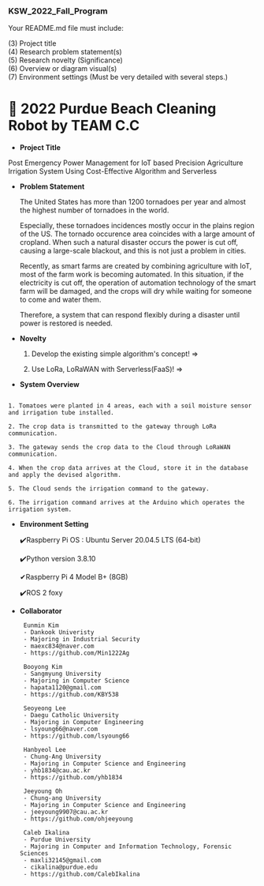 ### KSW_2022_Fall_Program

Your README.md file must include:

(3) Project title  
(4) Research problem statement(s)  
(5) Research novelty (Significance)  
(6) Overview or diagram visual(s)  
(7) Environment settings (Must be very detailed with several steps.) 


# 🤖 2022 Purdue Beach Cleaning Robot by TEAM C.C

+ **Project Title**

Post Emergency Power Management for IoT based Precision Agriculture Irrigation System
Using Cost-Effective Algorithm and Serverless        

+ **Problem Statement**
    
    The United States has more than 1200 tornadoes per year and almost the highest number of tornadoes in the world. 
    
    Especially, these tornadoes incidences mostly occur in the plains region of the US.
    The tornado occurence area coincides with a large amount of cropland. When such a natural disaster occurs
    the power is cut off, causing a large-scale blackout, and this is not just a problem in cities. 
    
    Recently, as smart farms are created by combining agriculture with IoT, most of the farm work is becoming automated.
    In this situation, if the electricity is cut off, the operation of automation technology of the smart farm will be damaged,
    and the crops will dry while waiting for someone to come and water them.
    
    Therefore, a system that can respond flexibly during a disaster until power is restored is needed. 


+ **Novelty**

    1. Develop the existing simple algorithm's concept!
       => 
      
    2. Use LoRa, LoRaWAN with Serverless(FaaS)!
       => 


+ **System Overview**
 <p align="center">
   <img src="" alt=""/>
</p>
    
    1. Tomatoes were planted in 4 areas, each with a soil moisture sensor and irrigation tube installed.
    
    2. The crop data is transmitted to the gateway through LoRa communication.
    
    3. The gateway sends the crop data to the Cloud through LoRaWAN communication.
    
    4. When the crop data arrives at the Cloud, store it in the database and apply the devised algorithm.
    
    5. The Cloud sends the irrigation command to the gateway.
    
    6. The irrigation command arrives at the Arduino which operates the irrigation system.

+ **Environment Setting**
    
    ✔️Raspberry Pi OS : Ubuntu Server 20.04.5 LTS (64-bit)
    
    ✔️Python version 3.8.10 
    
    ✔Raspberry Pi 4 Model B+ (8GB)
    
    ✔️ROS 2 foxy
  

+ **Collaborator**
     
       Eunmin Kim
       - Dankook Univeristy
       - Majoring in Industrial Security
       - maexc834@naver.com
       - https://github.com/Min1222Ag
       
       Booyong Kim
       - Sangmyung University
       - Majoring in Computer Science
       - hapata1120@gmail.com
       - https://github.com/KBY538
      
       Seoyeong Lee
       - Daegu Catholic University
       - Majoring in Computer Engineering
       - lsyoung66@naver.com
       - https://github.com/lsyoung66
       
       Hanbyeol Lee
       - Chung-Ang University
       - Majoring in Computer Science and Engineering
       - yhb1834@cau.ac.kr
       - https://github.com/yhb1834
    
       Jeeyoung Oh
       - Chung-ang University
       - Majoring in Computer Science and Engineering
       - jeeyoung9907@cau.ac.kr
       - https://github.com/ohjeeyoung
    
       Caleb Ikalina
       - Purdue University
       - Majoring in Computer and Information Technology, Forensic Sciences
       - maxli32145@gmail.com
       - cikalina@purdue.edu
       - https://github.com/CalebIkalina

